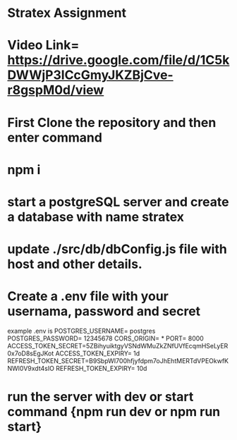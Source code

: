 # Stratex Assignment
# Video Link= https://drive.google.com/file/d/1C5kDWWjP3lCcGmyJKZBjCve-r8gspM0d/view

# First Clone the repository and then enter command
# npm i

# start a postgreSQL server and create a database with name stratex 

# update ./src/db/dbConfig.js file with host and other details.

# Create a .env file with your usernama, password and secret

example .env is
POSTGRES_USERNAME= postgres
POSTGRES_PASSWORD= 12345678
CORS_ORIGIN= *
PORT= 8000
ACCESS_TOKEN_SECRET=5ZBihyuiktgyVSNdWMuZkZNfUVfEcqmHSeLyER0x7oD8sEgJKot
ACCESS_TOKEN_EXPIRY= 1d
REFRESH_TOKEN_SECRET=B9SbpWI700hfjyfdpm7oJhEhtMERTdVPEOkwfKNWl0V9xdt4sIO
REFRESH_TOKEN_EXPIRY= 10d

# run the server with dev or start command {npm run dev or npm run start}